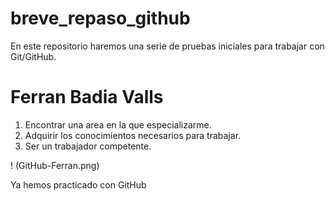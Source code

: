 # breve_repaso_github
En este repositorio haremos una serie de pruebas iniciales para trabajar con Git/GitHub.

# Ferran Badia Valls

1. Encontrar una area en la que especializarme.
2. Adquirir los conocimientos necesarios para trabajar.
3. Ser un trabajador competente.

! (GitHub-Ferran.png)


Ya hemos practicado con GitHub